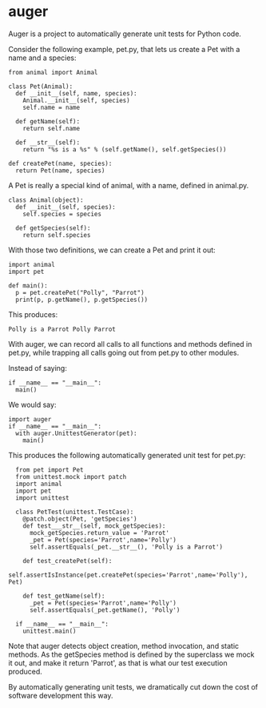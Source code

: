 # auger
Auger is a project to automatically generate unit tests for Python code. 

Consider the following example, pet.py, that lets us create a Pet with a name and a species:

    from animal import Animal
    
    class Pet(Animal):
      def __init__(self, name, species):
        Animal.__init__(self, species)
        self.name = name
    
      def getName(self):
        return self.name
    
      def __str__(self):
        return "%s is a %s" % (self.getName(), self.getSpecies())

    def createPet(name, species):
      return Pet(name, species)

A Pet is really a special kind of animal, with a name, defined in animal.py.

    class Animal(object):
      def __init__(self, species):
        self.species = species
    
      def getSpecies(self):
        return self.species   
    
With those two definitions, we can create a Pet and print it out:
    
    import animal
    import pet
    
    def main():
      p = pet.createPet("Polly", "Parrot")
      print(p, p.getName(), p.getSpecies())
    
This produces:

    Polly is a Parrot Polly Parrot
    
With auger, we can record all calls to all functions and methods defined in pet.py,
while trapping all calls going out from pet.py to other modules.

Instead of saying:

    if __name__ == "__main__":
      main() 

We would say:

    import auger
    if __name__ == "__main__":
      with auger.UnittestGenerator(pet):
        main() 

This produces the following automatically generated unit test for pet.py:

      from pet import Pet
      from unittest.mock import patch
      import animal
      import pet
      import unittest

      class PetTest(unittest.TestCase):
        @patch.object(Pet, 'getSpecies')
        def test___str__(self, mock_getSpecies):
          mock_getSpecies.return_value = 'Parrot'
          _pet = Pet(species='Parrot',name='Polly')
          self.assertEquals(_pet.__str__(), 'Polly is a Parrot')

        def test_createPet(self):
          self.assertIsInstance(pet.createPet(species='Parrot',name='Polly'), Pet)

        def test_getName(self):
          _pet = Pet(species='Parrot',name='Polly')
          self.assertEquals(_pet.getName(), 'Polly')

      if __name__ == "__main__":
        unittest.main()

Note that auger detects object creation, method invocation, and static methods. As
the getSpecies method is defined by the superclass we mock it out, and make it return
'Parrot', as that is what our test execution produced.

By automatically generating unit tests, we dramatically cut down the cost of software 
development this way. 
